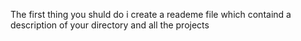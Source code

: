 The first thing you shuld do i create a reademe file which containd a description of your directory and all the projects
